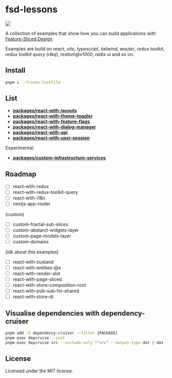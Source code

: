 # fsd-lessons

![](https://img.shields.io/badge/architecture-%20Feature--Sliced%20Design-000000?style=flat)

A collection of examples that show how you can build applications with [Feature-Sliced Design](https://feature-sliced.design/).

Examples are build on _react_, _vite_, _typescript_, _tailwind_, _wouter_, _redux toolkit_, _redux toolkit query_ (_rtkq_), _reatom@v1000_, _radix ui_ and so on.

## Install

```bash
pnpm i --frozen-lockfile
```

## List

- **[packages/react-with-layouts](./packages/react-with-layouts)**
- **[packages/react-with-theme-toggler](./packages/react-with-theme-toggler)**
- **[packages/react-with-feature-flags](./packages/react-with-feature-flags)**
- **[packages/react-with-dialog-manager](./packages/react-with-dialog-manager)**
- **[packages/react-with-api](./packages/react-with-api)**
- **[packages/react-with-user-session](./packages/react-with-user-session)**

Experimental:

- **[packages/custom-infrastructure-services](./packages/custom-infrastructure-services)**

## Roadmap

- [ ] react-with-redux
- [ ] react-with-redux-toolkit-query
- [ ] react-with-i18n
- [ ] nextjs-app-router

(custom)

- [ ] custom-fractal-sub-slices
- [ ] custom-abstarct-widgets-layer
- [ ] custom-page-modals-layer
- [ ] custom-domains

(idk about this examples)

- [ ] react-with-zustand
- [ ] react-with-entities-@x
- [ ] react-with-render-slot
- [ ] react-with-page-sliced
- [ ] react-with-store-composition-root
- [ ] react-with-pub-sub-for-shared
- [ ] react-with-store-di

## Visualise dependencies with dependency-cruiser

```bash
pnpm add -D dependency-cruiser --filter {PACKAGE}
pnpm exec depcruise --init  
pnpm exec depcruise src --include-only "^src" --output-type dot | dot -T svg > dependency-graph.svg
```

## License

Licensed under the MIT license.
